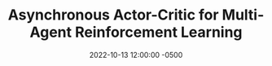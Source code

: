 ---
layout: post
title: Asynchronous Actor-Critic for Multi-Agent Reinforcement Learning
authors: Yuchen Xiao, Weihao Tan, Christopher Amato
venue: NeurIPS 2022
published: 2022-
link: https://arxiv.org/abs/2209.10113
date: 2022-10-13 12:00:00 -0500
location: N09, EB
leader: Kishan Chandan
tags:
- Learning and Planning
---